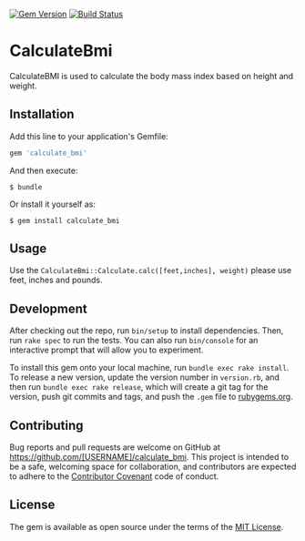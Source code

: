 [![Gem Version](https://badge.fury.io/rb/calculate_bmi.svg)](https://badge.fury.io/rb/calculate_bmi)
[![Build Status](https://travis-ci.org/mattrothstein/bmi-calc.svg?branch=master)](https://travis-ci.org/mattrothstein/bmi-calc)
# CalculateBmi

CalculateBMI is used to calculate the body mass index based on height and weight.

## Installation

Add this line to your application's Gemfile:

```ruby
gem 'calculate_bmi'
```

And then execute:

    $ bundle

Or install it yourself as:

    $ gem install calculate_bmi

## Usage

Use the `CalculateBmi::Calculate.calc([feet,inches], weight)` please use feet, inches and pounds.

## Development

After checking out the repo, run `bin/setup` to install dependencies. Then, run `rake spec` to run the tests. You can also run `bin/console` for an interactive prompt that will allow you to experiment.

To install this gem onto your local machine, run `bundle exec rake install`. To release a new version, update the version number in `version.rb`, and then run `bundle exec rake release`, which will create a git tag for the version, push git commits and tags, and push the `.gem` file to [rubygems.org](https://rubygems.org).

## Contributing

Bug reports and pull requests are welcome on GitHub at https://github.com/[USERNAME]/calculate_bmi. This project is intended to be a safe, welcoming space for collaboration, and contributors are expected to adhere to the [Contributor Covenant](http://contributor-covenant.org) code of conduct.


## License

The gem is available as open source under the terms of the [MIT License](http://opensource.org/licenses/MIT).
